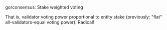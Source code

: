 go/consensus: Stake weighted voting

That is, validator voting power proportional to entity stake
(previously: "flat" all-validators-equal voting power).
Radical!

